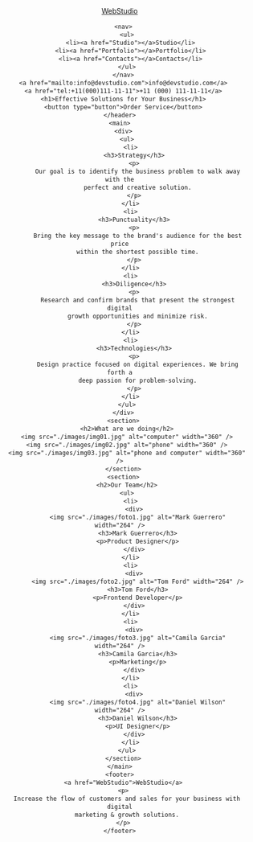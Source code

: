 <!DOCTYPE html>

<html lang="en">
  <head>
    <meta charset="UTF-8" />
    <meta http-equiv="X-UA-Compatible" content="IE=edge" />
    <meta name="viewport" content="width=device-width, initial-scale=1.0" />
    <title>Document</title>
  </head>
  <body>
    <header>
      <a href="WebStudio">WebStudio</a>

      <nav>
        <ul>
          <li><a href="Studio"></a>Studio</li>
          <li><a href="Portfolio"></a>Portfolio</li>
          <li><a href="Contacts"></a>Contacts</li>
        </ul>
      </nav>
      <a href="mailto:info@devstudio.com">info@devstudio.com</a>
      <a href="tel:+11(000)111-11-11">+11 (000) 111-11-11</a>
      <h1>Effective Solutions for Your Business</h1>
      <button type="button">Order Service</button>
    </header>
    <main>
      <div>
        <ul>
          <li>
            <h3>Strategy</h3>
            <p>
              Our goal is to identify the business problem to walk away with the
              perfect and creative solution.
            </p>
          </li>
          <li>
            <h3>Punctuality</h3>
            <p>
              Bring the key message to the brand's audience for the best price
              within the shortest possible time.
            </p>
          </li>
          <li>
            <h3>Diligence</h3>
            <p>
              Research and confirm brands that present the strongest digital
              growth opportunities and minimize risk.
            </p>
          </li>
          <li>
            <h3>Technologies</h3>
            <p>
              Design practice focused on digital experiences. We bring forth a
              deep passion for problem-solving.
            </p>
          </li>
        </ul>
      </div>
      <section>
        <h2>What are we doing</h2>
        <img src="./images/img01.jpg" alt="computer" width="360" />
        <img src="./images/img02.jpg" alt="phone" width="360" />
        <img src="./images/img03.jpg" alt="phone and computer" width="360" />
      </section>
      <section>
        <h2>Our Team</h2>
        <ul>
          <li>
            <div>
              <img src="./images/foto1.jpg" alt="Mark Guerrero" width="264" />
              <h3>Mark Guerrero</h3>
              <p>Product Designer</p>
            </div>
          </li>
          <li>
            <div>
              <img src="./images/foto2.jpg" alt="Tom Ford" width="264" />
              <h3>Tom Ford</h3>
              <p>Frontend Developer</p>
            </div>
          </li>
          <li>
            <div>
              <img src="./images/foto3.jpg" alt="Camila Garcia" width="264" />
              <h3>Camila Garcia</h3>
              <p>Marketing</p>
            </div>
          </li>
          <li>
            <div>
              <img src="./images/foto4.jpg" alt="Daniel Wilson" width="264" />
              <h3>Daniel Wilson</h3>
              <p>UI Designer</p>
            </div>
          </li>
        </ul>
      </section>
    </main>
    <footer>
      <a href="WebStudio">WebStudio</a>
      <p>
        Increase the flow of customers and sales for your business with digital
        marketing & growth solutions.
      </p>
    </footer>

  </body>
</html>
